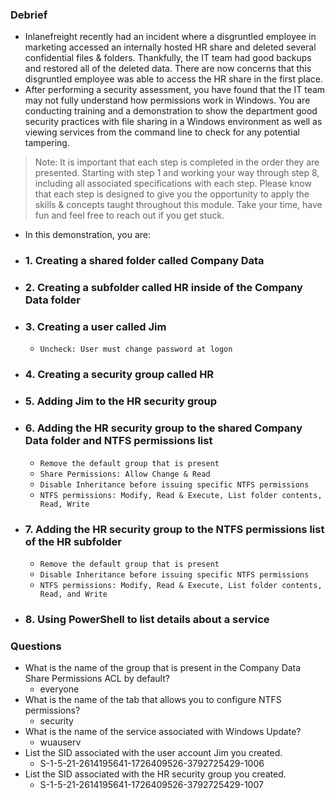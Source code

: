 ### Debrief
- Inlanefreight recently had an incident where a disgruntled employee in marketing accessed an internally hosted HR share and deleted several confidential files & folders. Thankfully, the IT team had good backups and restored all of the deleted data. There are now concerns that this disgruntled employee was able to access the HR share in the first place. 
- After performing a security assessment, you have found that the IT team may not fully understand how permissions work in Windows. You are conducting training and a demonstration to show the department good security practices with file sharing in a Windows environment as well as viewing services from the command line to check for any potential tampering.

> Note: It is important that each step is completed in the order they are presented. Starting with step 1 and working your way through step 8, including all associated specifications with each step. Please know that each step is designed to give you the opportunity to apply the skills & concepts taught throughout this module. Take your time, have fun and feel free to reach out if you get stuck.

- In this demonstration, you are:
- ### 1. Creating a shared folder called Company Data
- ### 2. Creating a subfolder called HR inside of the Company Data folder
- ### 3. Creating a user called Jim
	- `Uncheck: User must change password at logon`
- ### 4. Creating a security group called HR
- ### 5. Adding Jim to the HR security group
- ### 6. Adding the HR security group to the shared Company Data folder and NTFS permissions list
	- `Remove the default group that is present`
	- `Share Permissions: Allow Change & Read`
	- `Disable Inheritance before issuing specific NTFS permissions`
	- `NTFS permissions: Modify, Read & Execute, List folder contents, Read, Write`
- ### 7. Adding the HR security group to the NTFS permissions list of the HR subfolder
	- `Remove the default group that is present`
	- `Disable Inheritance before issuing specific NTFS permissions`
	- `NTFS permissions: Modify, Read & Execute, List folder contents, Read, and Write`
 - ### 8. Using PowerShell to list details about a service


### Questions
- What is the name of the group that is present in the Company Data Share Permissions ACL by default?
	- everyone
- What is the name of the tab that allows you to configure NTFS permissions?
	- security
- What is the name of the service associated with Windows Update?
	- wuauserv
- List the SID associated with the user account Jim you created.
	- S-1-5-21-2614195641-1726409526-3792725429-1006
- List the SID associated with the HR security group you created.
	- S-1-5-21-2614195641-1726409526-3792725429-1007